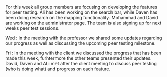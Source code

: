 For this week all group members are focusing on developing the features for peer testing. Ali has been working on the search bar, while Daven has been doing research on the mapping functionality. Mohammad and David are working on the administrator page. The team is also signing up for next weeks peer test sessions. 

Wed :
In the meeting with the professor we shared some updates regarding our progress as well as discussing the upcoming peer testing milestone. 

Fri : 
In the meeting with the client we discussed the progress that has been made this week, furhtermore the other teams presented their updates. 
David, Daven and ALi met after the client meeting to discuss peer testing (who is doing what) and progress on each feature.  





